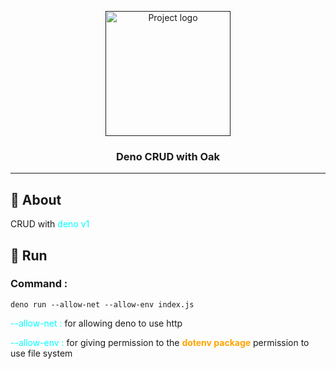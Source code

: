 <p align="center">
  <a href="" rel="noopener">
 <img width=200px height=200px src="https://i.imgur.com/6wj0hh6.jpg" alt="Project logo"></a>
</p>

<h3 align="center">Deno CRUD with Oak</h3>

---

## 🧐 About <a name = "about"></a>

CRUD with <span style="color: cyan">deno v1</span>

## 🏁 Run

### Command :

```
deno run --allow-net --allow-env index.js
```

<span style="color: cyan">--allow-net :</span> for allowing deno to use http

<span style="color: cyan">--allow-env :</span> for giving permission to the <span style= "color: orange; font-weight: bold">dotenv package</span> permission to use file system